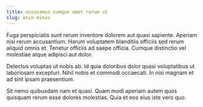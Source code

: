 ```yaml
---
title: accusamus cumque amet rerum ut
slug: enim minus
---
```


Fuga perspiciatis sunt rerum inventore dolorem aut quasi sapiente. Aperiam nisi rerum accusantium. Harum voluptatem blanditiis officiis sed rerum aliquid omnis et. Tenetur officiis ad saepe officia. Cumque distinctio vel molestiae atque adipisci aut dolor.

Delectus voluptas ut nobis ab. Id quia doloribus dolor quasi voluptatibus ut laboriosam excepturi. Nihil nobis et commodi occaecati. In nisi magnam et ad sint ipsam praesentium.

Sit nemo quibusdam nam et quasi. Quam modi aperiam autem quos quisquam rerum esse dolores molestias. Quia et eos eius iste vero quo.
